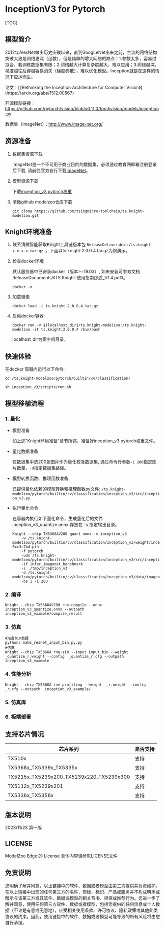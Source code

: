 # InceptionV3 for Pytorch

<!--命名规则 {model_name}-{dataset}-{framework}-->

[TOC]

## 模型简介

2012年AlexNet做出历史突破以来，直到GoogLeNet出来之前，主流的网络结构突破大致是网络更深（层数），但是纯粹的增大网络的缺点：1.参数太多，容易过拟合，若训练数据集有限；2.网络越大计算复杂度越大，难以应用；3.网络越深，梯度越往后穿越容易消失（梯度弥散），难以优化模型。Inception就是在这样的情况下应运而生。

<!--可选-->论文：[《Rethinking the Inception Architecture for Computer Vision》](https://arxiv.org/abs/1512.00567)

开源模型链接：https://github.com/pytorch/vision/blob/v0.11.0/torchvision/models/inception.py

数据集（ImageNet）：http://www.image-net.org/

## 资源准备

1. 数据集资源下载

	ImageNet是一个不可用于商业目的的数据集，必须通过教育网邮箱注册登录后下载, 请前往官方自行下载[ImageNet](http://image-net.org/)。

2. 模型资源下载

	下载[inception_v3 pytorch权重](https://download.pytorch.org/models/inception_v3_google-0cc3c7bd.pth)

3. 清微github modelzoo仓库下载

	```git clone https://github.com/tsingmicro-toolchain/ts.knight-modelzoo.git```

## Knight环境准备

1. 联系清微智能获取Knight工具链版本包 ```ReleaseDeliverables/ts.knight-x.x.x.x.tar.gz ```。下面以ts.knight-2.0.0.4.tar.gz为例演示。

2. 检查docker环境

	​默认服务器中已安装docker（版本>=19.03）, 如未安装可参考文档ReleaseDocuments/《TS.Knight-使用指南综述_V1.4.pdf》。
	
	```
	docker -v   
	```

3. 加载镜像
	
	```
	docker load -i ts.knight-2.0.0.4.tar.gz
	```

4. 启动docker容器

	```
	docker run -v ${localhost_dir}/ts.knight-modelzoo:/ts.knight-modelzoo -it ts.knight:2.0.0.4 /bin/bash
	```
	
	localhost_dir为宿主机目录。

## 快速体验

在docker 容器内运行以下命令:

```
cd /ts.knight-modelzoo/pytorch/builtin/cv/classification/
```

```
sh inception_v3/scripts/run.sh
```

## 模型移植流程

### 1. 量化

-   模型准备
	
	如上述"Knight环境准备"章节所述，准备好inception_v3 pytorch权重文件。
	

-   量化数据准备

    在数据集中选200张图片作为量化校准数据集, 通过命令行参数```-i 200```指定图片数量，```-d```指定数据集路径。

-   模型转换函数、推理函数准备
	
	已提供量化依赖的模型转换和推理函数py文件: ```/ts.knight-modelzoo/pytorch/builtin/cv/classification/inception_v3/src/inception_v3.py```

-   执行量化命令

	在容器内执行如下量化命令，生成量化后的文件 inception_v3_quantize.onnx 存放在 -s 指定输出目录。

    	Knight --chip TX5368AV200 quant onnx -m inception_v3
    		-w /ts.knight-modelzoo/pytorch/builtin/cv/classification/inception_v3/weight/inception_v3_google-0cc3c7bd.pth
    		-f pytorch 
    		-uds /ts.knight-modelzoo/pytorch/builtin/cv/classification/inception_v3/src/inception_v3.py 
    		-if infer_imagenet_benchmark 
			-s ./tmp/inception_v3 
    		-d /ts.knight-modelzoo/pytorch/builtin/cv/classification/inception_v3/data/imagenet/images/val 
    		-bs 1 -i 200


### 2. 编译


    Knight --chip TX5368AV200 rne-compile --onnx inception_v3_quantize.onnx --outpath inception_v3_example/compile_result


### 3. 仿真

    #准备bin数据
    python3 make_resnet_input_bin.py.py  
    #仿真
    Knight --chip TX5368A rne-sim --input input.bin --weight _quantize_r.weight --config  _quantize_r.cfg --outpath inception_v3_example

### 4. 性能分析

```
Knight --chip TX5368A rne-profiling --weight  _r.weight --config  _r.cfg --outpath  inception_v3_example/
```

### 5. 仿真库

### 6. 板端部署



## 支持芯片情况

| 芯片系列                                          | 是否支持 |
| ------------------------------------------------- | -------- |
| TX510x                                            | 支持     |
| TX5368x_TX5339x_TX5335x                           | 支持     |
| TX5215x_TX5239x200_TX5239x220_TX5239x300          | 支持     |
| TX5112x_TX5239x201                                | 支持     |
| TX5336x_TX5356x                                   | 支持     |



## 版本说明

2023/11/23  第一版



## LICENSE

ModelZoo Edge 的 License 具体内容请参见LICENSE文件

## 免责说明

您明确了解并同意，以上链接中的软件、数据或者模型由第三方提供并负责维护。在以上链接中出现的任何第三方的名称、商标、标识、产品或服务并不构成明示或暗示与该第三方或其软件、数据或模型的相关背书、担保或推荐行为。您进一步了解并同意，使用任何第三方软件、数据或者模型，包括您提供的任何信息或个人数据（不论是有意或无意地），应受相关使用条款、许可协议、隐私政策或其他此类协议的约束。因此，使用链接中的软件、数据或者模型可能导致的所有风险将由您自行承担。



